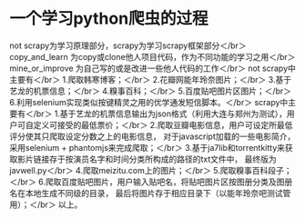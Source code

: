 # 一个学习python爬虫的过程
not scrapy为学习原理部分，scrapy为学习scrapy框架部分＜/br＞
copy_and_learn 为copy或clone他人项目代码，作为不同功能的学习之用＜/br＞
mine_or_improve 为自己写的或是改进一些他人代码的工作＜/br＞
not scrapy中主要有＜/br＞
1.爬取韩寒博客；＜/br＞
2.花瓣网能年玲奈图片；＜/br＞
3.基于艺龙的机票信息；＜/br＞
4.糗事百科；＜/br＞
5.百度贴吧图片区图片；＜/br＞
6.利用selenium实现类似按键精灵之用的优学通发短信脚本。＜/br＞
scrapy中主要有＜/br＞
1.基于艺龙的机票信息输出为json格式（利用大连与郑州为测试），用户可自定义可接受的最低票价；＜/br＞
2.爬取豆瓣电影信息，用户可设定所最低评分使其只爬取设定分数之上的电影信息，
  对于javascript加载的一些电影简介，采用selenium + phantomjs来完成爬取；＜/br＞
3.基于ja7lib和torrentkitty来获取影片链接存于按演员名字和时间分类所构成的路径的txt文件中，
  最终版为javwell.py＜/br＞
4.爬取meizitu.com上的图片；＜/br＞
5.爬取糗事百科段子；＜/br＞
6.爬取百度贴吧图片，用户输入贴吧名，将贴吧图片区按图册分类及图册名在本地生成不同级的目录，
  最后将图片存于相应目录下（以能年玲奈吧测试管用）；＜/br＞
以上。
